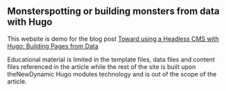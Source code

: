 ##  Monsterspotting or building monsters from data with Hugo

This website is demo for the blog post [Toward using a Headless CMS with Hugo: Building Pages from Data](https://www.thenewdynamic.com/article/toward-using-a-headless-cms-with-hugo-part-1/)

Educational material is limited in the template files, data files and content files referenced in the article while the rest of the site is built upon theNewDynamic Hugo modules technology and is out of the scope of the article.